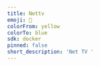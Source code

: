 ```yaml
---
title: Nettv
emoji: 🦀
colorFrom: yellow
colorTo: blue
sdk: docker
pinned: false
short_description: 'Net TV '
---
```

